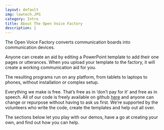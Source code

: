 ```yaml
---
layout: default
img: lowtech.JPG
category: Intro
title: About The Open Voice Factory
description: |
---
```



The Open Voice Factory converts communication boards into communication devices.

Anyone can create an aid by editing a PowerPoint template to add their one pages or utterances.  When you upload your template to the factory, it will create a working communication aid for you. 

The resulting programs run on any platform, from tablets to laptops to phones, without installation or complex setup.

Everything we make is free.  That’s free as in ‘don’t pay for it’ and free as in speech.  All of our code is freely available on github [here](https://github.com/joereddington/TheOpenVoiceFactory) and anyone can change or repurpose without having to ask us first. We’re supported by the volunteers who write the code, create the templates and help out all over. 

The sections below let you play with our demos, have a go at creating your own, and find out how you can help. 

<a name="Intro"></a>
